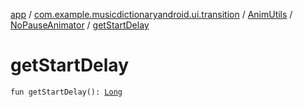 [app](../../../index.md) / [com.example.musicdictionaryandroid.ui.transition](../../index.md) / [AnimUtils](../index.md) / [NoPauseAnimator](index.md) / [getStartDelay](./get-start-delay.md)

# getStartDelay

`fun getStartDelay(): `[`Long`](https://kotlinlang.org/api/latest/jvm/stdlib/kotlin/-long/index.html)